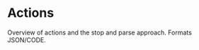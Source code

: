 # Actions

Overview of actions and the stop and parse approach. Formats JSON/CODE. 

<!-- TODO: @jofthomas -->